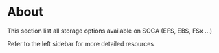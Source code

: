 # About

This section list all storage options available on SOCA (EFS, EBS, FSx ...)

Refer to the left sidebar for more detailed resources